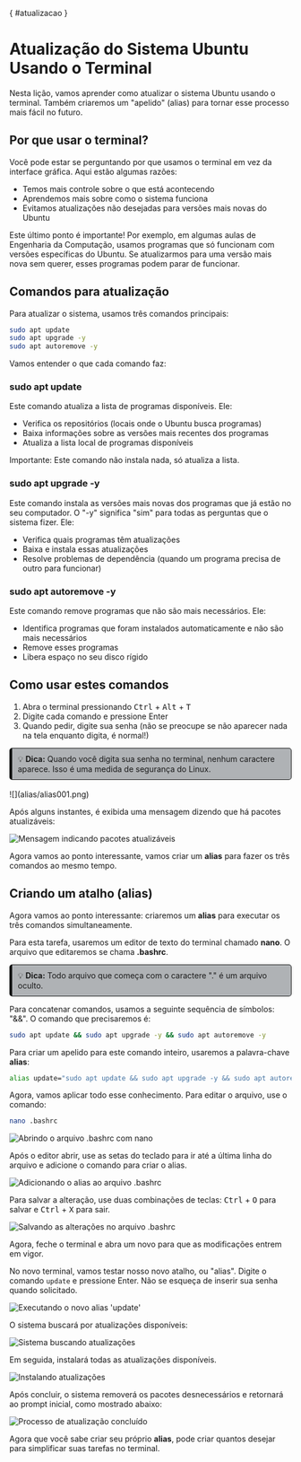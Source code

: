 [](){ #atualizacao }
# Atualização do Sistema Ubuntu Usando o Terminal

Nesta lição, vamos aprender como atualizar o sistema Ubuntu usando o terminal. Também criaremos um "apelido" (alias) para tornar esse processo mais fácil no futuro.

## Por que usar o terminal?

Você pode estar se perguntando por que usamos o terminal em vez da interface gráfica. Aqui estão algumas razões:

* Temos mais controle sobre o que está acontecendo
* Aprendemos mais sobre como o sistema funciona
* Evitamos atualizações não desejadas para versões mais novas do Ubuntu

Este último ponto é importante! Por exemplo, em algumas aulas de Engenharia da Computação, usamos programas que só funcionam com versões específicas do Ubuntu. Se atualizarmos para uma versão mais nova sem querer, esses programas podem parar de funcionar.

## Comandos para atualização

Para atualizar o sistema, usamos três comandos principais:



``` bash 
sudo apt update
sudo apt upgrade -y
sudo apt autoremove -y
``` 

Vamos entender o que cada comando faz:

### sudo apt update

Este comando atualiza a lista de programas disponíveis. Ele:
- Verifica os repositórios (locais onde o Ubuntu busca programas)
- Baixa informações sobre as versões mais recentes dos programas
- Atualiza a lista local de programas disponíveis

Importante: Este comando não instala nada, só atualiza a lista.

### sudo apt upgrade -y

Este comando instala as versões mais novas dos programas que já estão no seu computador. O "-y" significa "sim" para todas as perguntas que o sistema fizer. Ele:
- Verifica quais programas têm atualizações
- Baixa e instala essas atualizações
- Resolve problemas de dependência (quando um programa precisa de outro para funcionar)

### sudo apt autoremove -y

Este comando remove programas que não são mais necessários. Ele:
- Identifica programas que foram instalados automaticamente e não são mais necessários
- Remove esses programas
- Libera espaço no seu disco rígido

## Como usar estes comandos

1. Abra o terminal pressionando <kbd>Ctrl</kbd> + <kbd>Alt</kbd> + <kbd>T</kbd>
2. Digite cada comando e pressione Enter
3. Quando pedir, digite sua senha (não se preocupe se não aparecer nada na tela enquanto digita, é normal!)

<div style="border: 1px solid rgb(19, 20, 20); border-left-width: 5px; padding: 10px; background-color:rgb(175, 178, 181); border-radius: 5px;">
💡 <strong>Dica:</strong> Quando você digita sua senha no terminal, nenhum caractere aparece. Isso é uma medida de segurança do Linux.
</div>
<br>
![](alias/alias001.png)

Após alguns instantes, é exibida uma mensagem dizendo que há pacotes atualizáveis:

![Mensagem indicando pacotes atualizáveis](alias/alias002.png)

Agora vamos ao ponto interessante, vamos criar um <strong>alias</strong> para fazer os três comandos ao mesmo tempo.

## Criando um atalho (alias)

Agora vamos ao ponto interessante: criaremos um **alias** para executar os três comandos simultaneamente.

Para esta tarefa, usaremos um editor de texto do terminal chamado **nano**. O arquivo que editaremos se chama **.bashrc**.

<div style="border: 1px solid rgb(19, 20, 20); border-left-width: 5px; padding: 10px; background-color:rgb(175, 178, 181); border-radius: 5px;">
💡 <strong>Dica:</strong> Todo arquivo que começa com o caractere "." é um arquivo oculto.
</div>


Para concatenar comandos, usamos a seguinte sequência de símbolos: "&&".
O comando que precisaremos é:


``` bash
sudo apt update && sudo apt upgrade -y && sudo apt autoremove -y
```

Para criar um apelido para este comando inteiro, usaremos a palavra-chave **alias**:


``` bash
alias update="sudo apt update && sudo apt upgrade -y && sudo apt autoremove -y"
```
Agora, vamos aplicar todo esse conhecimento. Para editar o arquivo, use o comando:

``` bash
nano .bashrc
```

![Abrindo o arquivo .bashrc com nano](alias/alias003.png)

Após o editor abrir, use as setas do teclado para ir até a última linha do arquivo e adicione o comando para criar o alias.

![Adicionando o alias ao arquivo .bashrc](alias/alias004.png)

Para salvar a alteração, use duas combinações de teclas:
<kbd>Ctrl</kbd> + <kbd>O</kbd> para salvar e <kbd>Ctrl</kbd> + <kbd>X</kbd> para sair.

![Salvando as alterações no arquivo .bashrc](alias/alias005.png)

Agora, feche o terminal e abra um novo para que as modificações entrem em vigor.

No novo terminal, vamos testar nosso novo atalho, ou "alias". Digite o comando `update` e pressione Enter. Não se esqueça de inserir sua senha quando solicitado.

![Executando o novo alias 'update'](alias/alias006.png)

O sistema buscará por atualizações disponíveis:

![Sistema buscando atualizações](alias/alias007.png)

Em seguida, instalará todas as atualizações disponíveis.

![Instalando atualizações](alias/alias008.png)

Após concluir, o sistema removerá os pacotes desnecessários e retornará ao prompt inicial, como mostrado abaixo:

![Processo de atualização concluído](alias/alias009.png)

Agora que você sabe criar seu próprio **alias**, pode criar quantos desejar para simplificar suas tarefas no terminal.
